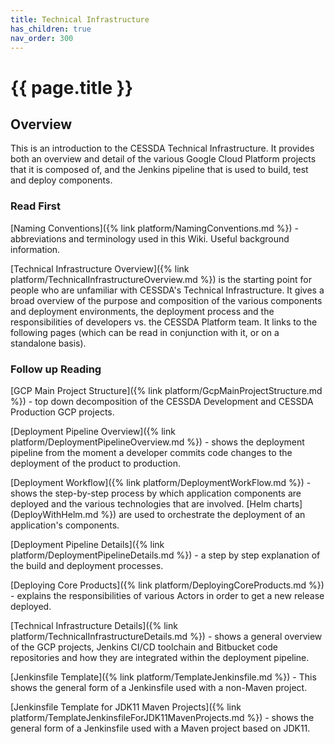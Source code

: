 ```yaml
---
title: Technical Infrastructure
has_children: true
nav_order: 300
---
```


# {{ page.title }}

## Overview

This is an introduction to the CESSDA Technical Infrastructure.
It provides both an overview and detail of the various Google Cloud Platform projects that it is composed of,
and the Jenkins pipeline that is used to build, test and deploy components.

### Read First

[Naming Conventions]({% link platform/NamingConventions.md %}) - abbreviations and terminology used in this Wiki.
Useful background information.

[Technical Infrastructure Overview]({% link platform/TechnicalInfrastructureOverview.md %})
is the starting point for people who are unfamiliar with CESSDA's Technical Infrastructure.
It gives a broad overview of the purpose and composition of the various components and deployment environments,
the deployment process and the responsibilities of developers vs. the CESSDA Platform team.
It links to the following pages (which can be read in conjunction with it, or on a standalone basis).

### Follow up Reading

[GCP Main Project Structure]({% link platform/GcpMainProjectStructure.md %}) - top down
decomposition of the CESSDA Development and CESSDA Production GCP projects.

[Deployment Pipeline Overview]({% link platform/DeploymentPipelineOverview.md %}) - shows the deployment pipeline from
the moment a developer commits code changes to the deployment of the product to production.

[Deployment Workflow]({% link platform/DeploymentWorkFlow.md %}) - shows the step-by-step process by which application
components are deployed and the various technologies that are involved.
[Helm charts] (DeployWithHelm.md %}) are used to orchestrate the deployment of an application's components.

[Deployment Pipeline Details]({% link platform/DeploymentPipelineDetails.md %}) - a step by step explanation of the
build and deployment processes.

[Deploying Core Products]({% link platform/DeployingCoreProducts.md %}) - explains the responsibilities of various
Actors in order to get a new release deployed.

[Technical Infrastructure Details]({% link platform/TechnicalInfrastructureDetails.md %}) - shows a general overview
of the GCP projects, Jenkins CI/CD toolchain and Bitbucket code repositories and how they are
integrated within the deployment pipeline.

[Jenkinsfile Template]({% link platform/TemplateJenkinsfile.md %}) - This shows the general form of a Jenkinsfile used
with a non-Maven project.

[Jenkinsfile Template for JDK11 Maven Projects]({% link platform/TemplateJenkinsfileForJDK11MavenProjects.md %}) -
shows the general form of a Jenkinsfile used with a Maven project based on JDK11.
